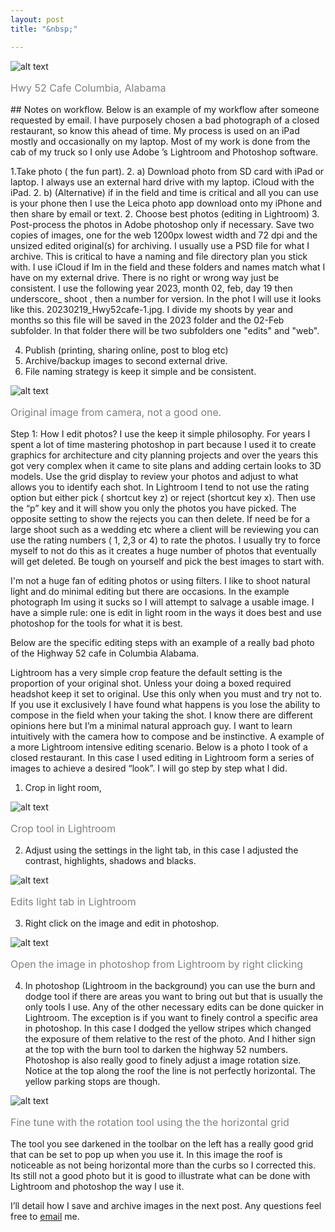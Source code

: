```yaml
---
layout: post
title: "&nbsp;"

---
```

![alt text](https://jonkalev.s3.us-west-2.amazonaws.com/20230218_hwy52-Edit.jpg)
<p style="color: grey; font-size: 16px;">Hwy 52 Cafe Columbia, Alabama</p>
## Notes on workflow.
Below is an example of my workflow after someone requested by email. I have purposely chosen a bad photograph of a closed restaurant, so know this ahead of time. 
My process is used on an iPad mostly and occasionally on my laptop. Most of my work is done from the cab of my truck so I only use Adobe ’s Lightroom and Photoshop software.

1.Take photo ( the fun part).
2. a) Download photo from SD card with iPad or laptop. I always use an external hard drive with my laptop. iCloud with the iPad.
2. b) (Alternative) if in the field and time is critical and all you can use is your phone then I use the Leica photo app download onto my iPhone and then share by email or text.
2. Choose best photos (editing in Lightroom)
3. Post-process the photos in Adobe photoshop only if necessary.
Save two copies of images, one for the web 1200px lowest width and  72 dpi and the unsized edited original(s) for archiving. I usually use a PSD file for what I archive. This is critical to have a naming and file directory plan you stick with. 
I use iCloud if Im in the field and these folders and names match what I have on my external drive. There is no right or wrong way just be consistent. I use the following year 2023, month 02, feb, day 19 then underscore_ shoot , then a number for version. In the phot I will use it looks like this.
20230219_Hwy52cafe-1.jpg. I divide my shoots by year and months so this file will be saved in the 2023 folder and the 02-Feb subfolder. In that folder there will be two subfolders one "edits" and "web". 

4. Publish (printing, sharing online, post to blog etc)
5. Archive/backup images to second external drive.
6. File naming strategy is keep it simple and be consistent. 

![alt text](https://jonkalev.s3.us-west-2.amazonaws.com/20230218_hwy52-orginal.jpg)
<p style="color: grey; font-size: 16px;">Original image from camera, not a good one.</p>

Step 1: How I edit photos?
I use the keep it simple philosophy. For years I spent a lot of time mastering photoshop in part because I used it to create graphics for architecture and city planning projects and over the years this got very complex when it came to site plans and adding certain looks to 3D models.
Use the grid display to review your photos and adjust to what allows you to identify each shot.
In Lightroom I tend to not use the rating option but either pick ( shortcut key z) or reject (shortcut key x). 
Then use the “p” key and it will show you only the photos you have picked. The opposite setting to show the rejects you can then delete.
If need be for a large shoot such as a wedding etc where a client will be reviewing you can use the rating numbers ( 1, 2,3 or 4) to rate the photos. I usually try to force myself to not do this as it creates a huge number of photos that eventually will get deleted. Be tough on yourself and pick the best images to start with.

I'm not a huge fan of editing photos or using filters. I like to shoot natural light and do minimal editing but there are occasions. In the example photograph Im using it sucks so I will attempt to salvage a usable image. I have a simple rule: one is edit in light room in the ways it does best and use photoshop for the tools for what it is best.


Below are the specific editing steps with an example of a really bad photo of the Highway 52 cafe in Columbia Alabama.

Lightroom has a very simple crop feature the default setting is the proportion of your original shot.  Unless your doing a boxed required headshot keep it set to original. Use this only when you must and try not to. If you use it exclusively I have found what happens is you lose the ability to compose in the field when your taking the shot. I know there are different opinions here but I’m a minimal natural approach guy. I want to learn intuitively with the camera how to compose and be instinctive.
A example of a more Lightroom intensive editing scenario.
Below is a photo I took of a closed restaurant. In this case I used editing in Lightroom form a series of images to achieve a desired “look”. I will go step by step what I did. 
1) Crop in light room, 

![alt text](https://jonkalev.s3.us-west-2.amazonaws.com/20230218_hwy52-crop.jpg)
<p style="color: grey; font-size: 16px;">Crop tool in Lightroom</p>

2) Adjust using the settings in the light tab, in this case I adjusted the contrast, highlights, shadows and blacks.

![alt text](https://jonkalev.s3.us-west-2.amazonaws.com/20230219_hwy52-edits.jpg)
<p style="color: grey; font-size: 16px;">Edits light tab in Lightroom</p>

3) Right click on the image and edit in photoshop.

![alt text](https://jonkalev.s3.us-west-2.amazonaws.com/20230219_editpshop.jpg)
<p style="color: grey; font-size: 16px;">Open the image in photoshop from Lightroom by right clicking</p>

4) In photoshop (Lightroom in the background) you can use the burn and dodge tool if there are areas you want to bring out but that is usually the only tools I use.  Any of the other necessary edits can be done quicker in Lightroom. The exception is if you want to finely control a specific area in photoshop. In this case I dodged the yellow stripes which changed the exposure of them relative to the rest of the photo. And I hither sign at the top with the burn tool to darken the highway 52 numbers.
Photoshop is also really good to finely adjust a image rotation size. 
Notice at the top along the roof the line is not perfectly horizontal.
The yellow parking stops are though.

![alt text](https://jonkalev.s3.us-west-2.amazonaws.com/20230219_pshop+rot+tool.jpg)
<p style="color: grey; font-size: 16px;">Fine tune with the rotation tool using the the horizontal grid</p>

The tool you see darkened in the toolbar on the left has a really good grid that can be set to pop up when you use it. In this image the roof is noticeable as not being horizontal more than the curbs so I corrected this.
Its still not a good photo but it is good to illustrate what can be done with Lightroom and photoshop the way I use it. 

I’ll detail how I save and archive images in the next post. Any questions feel free to [email](mailto:contactjonkalev@icloud.com) me.
